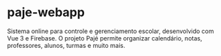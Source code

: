 # paje-webapp
Sistema online para controle e gerenciamento escolar, desenvolvido com Vue 3 e Firebase. O projeto Pajé permite organizar calendário, notas, professores, alunos, turmas e muito mais.
